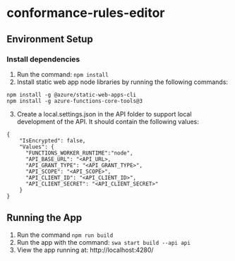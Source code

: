 # conformance-rules-editor

## Environment Setup 

### Install dependencies
1. Run the command: `npm install`
2. Install static web app node libraries by running the following commands:
```
npm install -g @azure/static-web-apps-cli
npm install -g azure-functions-core-tools@3
```
3. Create a local.settings.json in the API folder to support local development of the API. It should contain the following values:

```
{
    "IsEncrypted": false,
    "Values": {
      "FUNCTIONS_WORKER_RUNTIME":"node",
      "API_BASE_URL": "<API_URL>,
      "API_GRANT_TYPE": "<API_GRANT_TYPE>",
      "API_SCOPE": "<API_SCOPE>",
      "API_CLIENT_ID": "<API_CLIENT_ID>",
      "API_CLIENT_SECRET": "<API_CLIENT_SECRET>"
    }
}
```

## Running the App

1. Run the command `npm run build`
2. Run the app with the command: `swa start build --api api`
3. View the app running at: http://localhost:4280/
